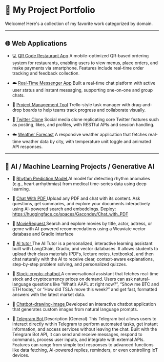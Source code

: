 # 💼 My Project Portfolio

Welcome! Here's a collection of my favorite work categorized by domain.

---

## 🌐 Web Applications

- 💻 [QR Code Restaurant App](https://github.com/HDTran91/Restaurant-Food-Ordering-by-using-QRcode.git)
  A mobile-optimized QR-based ordering system for restaurants, enabling users to view menus, place orders, and make payments via smartphone. Features include real-time order tracking and feedback collection.

- ☁️ [Real-Time Messenger App](https://github.com/HDTran91/Real_Time_Chat.git)
  Built a real-time chat platform with active user status and instant messaging, supporting one-on-one and group chats.

- 📝 [Project Management Tool](https://github.com/HDTran91/trello-web.git)
  Trello-style task manager with drag-and-drop boards to help teams track progress and collaborate visually.

- 📝 [Twitter Clone](https://github.com/HDTran91/Twitter-app.git)
  Social media clone replicating core Twitter features such as posting, likes, and profiles, with RESTful APIs and session handling.

- ☁️ [Weather Forecast](https://github.com/HDTran91/WeatherForcast.git)
  A responsive weather application that fetches real-time weather data by city, with temperature unit toggle and animated API responses.

------------------------------------------------------------------


## 🧠 AI / Machine Learning Projects / Generative AI

- 🤖 [ Rhythm Prediction Model ](https://github.com/HDTran91/diagnose_arrhythmia_ecg.git)
  AI model for detecting rhythm anomalies (e.g., heart arrhythmias) from medical time-series data using deep learning.

- 🧠 [ Chat With PDF ](https://github.com/HDTran91/Chatbot-with-pdf.git)
  Upload any PDF and chat with its content. Ask questions, get summaries, and explore your documents interactively using AI-powered search and embeddings.
  Deploy: https://huggingface.co/spaces/Gacondev/Chat_with_PDF

- 📄 [ MovieRequest ](https://github.com/HDTran91/MovieQuest-Weaviate-Gradio-openAI.git)
  Search and explore movies by title, actor, actress, or genre with AI-powered recommendations using a Weaviate vector database and Gradio interface

- 🧠 [ AI tutor ](https://github.com/HDTran91/AI-Tutor.git)
  The AI Tutor is a personalized, interactive learning assistant built with LangChain, Gradio, and vector databases. It allows students to upload their class materials (PDFs, lecture notes, textbooks), and then chat naturally with the AI to receive clear, context-aware explanations, step-by-step problem solving, and personalized quizzes.

- 📄 [ Stock-crypto-chatbot  ](https://github.com/HDTran91/Stock-crypto-chatbot.git)
  A conversational assistant that fetches real-time stock and cryptocurrency prices on demand. Users can ask natural-language questions like “What’s AAPL at right now?”, “Show me BTC and ETH today,” or “How did TSLA move this week?” and get fast, formatted answers with the latest market data.

- 🧠 [ Chatbot-drawing-image ](https://github.com/HDTran91/Chatbot-drawing-image-OpenAI-Stable-Diffusion.git)
  Developed an interactive chatbot application that generates custom images from natural language prompts.

- 📄 [ Telegram Bot ](https://github.com/HDTran91/Telegram_bot.git)
   Description (General) This Telegram bot allows users to interact directly within Telegram to perform automated tasks, get instant information, and access services without leaving the chat. Built with the Telegram Bot API, it can send and receive messages, respond to commands, process user inputs, and integrate with external APIs. Features can range from simple text responses to advanced functions like data fetching, AI-powered replies, reminders, or even controlling IoT devices.




